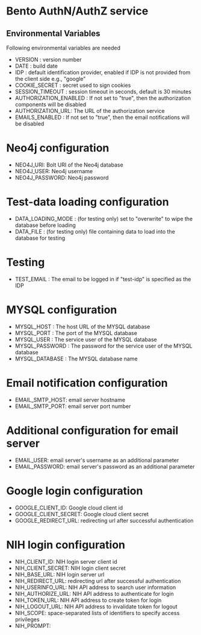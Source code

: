 # Bento AuthN/AuthZ service

## Environmental Variables
Following environmental variables are needed

- VERSION : version number
- DATE : build date
- IDP : default identification provider, enabled if IDP is not provided from the client side e.g., "google" 
- COOKIE_SECRET : secret used to sign cookies
- SESSION_TIMEOUT : session timeout in seconds, default is 30 minutes
- AUTHORIZATION_ENABLED : If not set to "true", then the authorization components will be disabled
- AUTHORIZATION_URL: The URL of the authorization service
- EMAILS_ENABLED : If not set to "true", then the email notifications will be disabled
# Neo4j configuration
- NEO4J_URI: Bolt URI of the Neo4j database
- NEO4J_USER: Neo4j username
- NEO4J_PASSWORD: Neo4j password
# Test-data loading configuration
- DATA_LOADING_MODE : (for testing only) set to "overwrite" to wipe the database before loading
- DATA_FILE : (for testing only) file containing data to load into the database for testing
# Testing
- TEST_EMAIL : The email to be logged in if "test-idp" is specified as the IDP
# MYSQL configuration
- MYSQL_HOST : The host URL of the MYSQL database
- MYSQL_PORT : The port of the MYSQL database
- MYSQL_USER : The service user of the MYSQL database
- MYSQL_PASSWORD : The password for the service user of the MYSQL database
- MYSQL_DATABASE : The MYSQL database name
# Email notification configuration
- EMAIL_SMTP_HOST: email server hostname
- EMAIL_SMTP_PORT: email server port number
# Additional configuration for email server
- EMAIL_USER: email server's username as an additional parameter
- EMAIL_PASSWORD: email server's password as an additional parameter
# Google login configuration
- GOOGLE_CLIENT_ID: Google cloud client id
- GOOGLE_CLIENT_SECRET: Google cloud client secret
- GOOGLE_REDIRECT_URL: redirecting url after successful authentication
# NIH login configuration
- NIH_CLIENT_ID: NIH login server client id
- NIH_CLIENT_SECRET: NIH login client secret
- NIH_BASE_URL: NIH login server url
- NIH_REDIRECT_URL: redirecting url after successful authentication
- NIH_USERINFO_URL: NIH API address to search user information
- NIH_AUTHORIZE_URL: NIH API address to authenticate for login
- NIH_TOKEN_URL: NIH API address to create token for login
- NIH_LOGOUT_URL: NIH API address to invalidate token for logout
- NIH_SCOPE: space-separated lists of identifiers to specify access privileges
- NIH_PROMPT: 